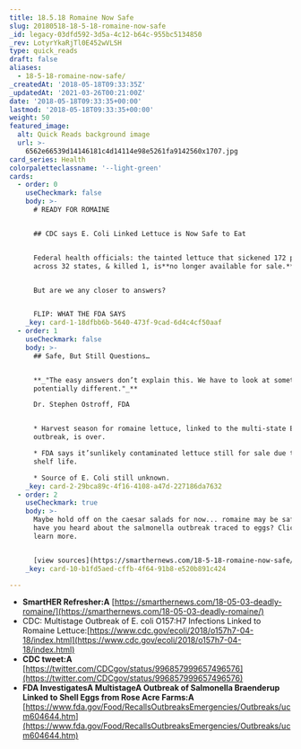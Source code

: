 ```yaml
---
title: 18.5.18 Romaine Now Safe
slug: 20180518-18-5-18-romaine-now-safe
_id: legacy-03dfd592-3d5a-4c12-b64c-955bc5134850
_rev: LotyrYkaRjTl0E452wVLSH
type: quick_reads
draft: false
aliases:
  - 18-5-18-romaine-now-safe/
_createdAt: '2018-05-18T09:33:35Z'
_updatedAt: '2021-03-26T00:21:00Z'
date: '2018-05-18T09:33:35+00:00'
lastmod: '2018-05-18T09:33:35+00:00'
weight: 50
featured_image:
  alt: Quick Reads background image
  url: >-
    6562e66539d14146181c4d14114e98e5261fa9142560x1707.jpg
card_series: Health
colorpaletteclassname: '--light-green'
cards:
  - order: 0
    useCheckmark: false
    body: >-
      # READY FOR ROMAINE


      ## CDC says E. Coli Linked Lettuce is Now Safe to Eat


      Federal health officials: the tainted lettuce that sickened 172 people
      across 32 states, & killed 1, is**no longer available for sale.**


      But are we any closer to answers?


      FLIP: WHAT THE FDA SAYS
    _key: card-1-18dfbb6b-5640-473f-9cad-6d4c4cf50aaf
  - order: 1
    useCheckmark: false
    body: >-
      ## Safe, But Still Questions…


      **_"The easy answers don’t explain this. We have to look at something
      potentially different."_**  

      Dr. Stephen Ostroff, FDA


      * Harvest season for romaine lettuce, linked to the multi-state E. coli
      outbreak, is over.

      * FDA says it’sunlikely contaminated lettuce still for sale due to 21-day
      shelf life.

      * Source of E. Coli still unknown.
    _key: card-2-29bca89c-4f16-4108-a47d-227186da7632
  - order: 2
    useCheckmark: true
    body: >-
      Maybe hold off on the caesar salads for now... romaine may be safe, but
      have you heard about the salmonella outbreak traced to eggs? Click to
      learn more.


      [view sources](https://smarthernews.com/18-5-18-romaine-now-safe/)
    _key: card-10-b1fd5aed-cffb-4f64-91b8-e520b891c424

---
```

* **SmartHER Refresher:A** [https://smarthernews.com/18-05-03-deadly-romaine/](https://smarthernews.com/18-05-03-deadly-romaine/)
* CDC: Multistage Outbreak of E. coli O157:H7 Infections Linked to Romaine Lettuce:[https://www.cdc.gov/ecoli/2018/o157h7-04-18/index.html](https://www.cdc.gov/ecoli/2018/o157h7-04-18/index.html)
* **CDC tweet:A** [https://twitter.com/CDCgov/status/996857999657496576](https://twitter.com/CDCgov/status/996857999657496576)
* **FDA InvestigatesA MultistageA Outbreak of Salmonella Braenderup Linked to Shell Eggs from Rose Acre Farms:A** [https://www.fda.gov/Food/RecallsOutbreaksEmergencies/Outbreaks/ucm604644.htm](https://www.fda.gov/Food/RecallsOutbreaksEmergencies/Outbreaks/ucm604644.htm)